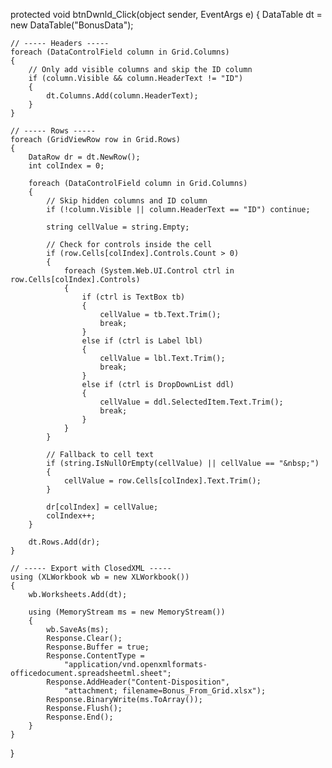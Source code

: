 protected void btnDwnld_Click(object sender, EventArgs e)
{
    DataTable dt = new DataTable("BonusData");

    // ----- Headers -----
    foreach (DataControlField column in Grid.Columns)
    {
        // Only add visible columns and skip the ID column
        if (column.Visible && column.HeaderText != "ID")
        {
            dt.Columns.Add(column.HeaderText);
        }
    }

    // ----- Rows -----
    foreach (GridViewRow row in Grid.Rows)
    {
        DataRow dr = dt.NewRow();
        int colIndex = 0;

        foreach (DataControlField column in Grid.Columns)
        {
            // Skip hidden columns and ID column
            if (!column.Visible || column.HeaderText == "ID") continue;

            string cellValue = string.Empty;

            // Check for controls inside the cell
            if (row.Cells[colIndex].Controls.Count > 0)
            {
                foreach (System.Web.UI.Control ctrl in row.Cells[colIndex].Controls)
                {
                    if (ctrl is TextBox tb)
                    {
                        cellValue = tb.Text.Trim();
                        break;
                    }
                    else if (ctrl is Label lbl)
                    {
                        cellValue = lbl.Text.Trim();
                        break;
                    }
                    else if (ctrl is DropDownList ddl)
                    {
                        cellValue = ddl.SelectedItem.Text.Trim();
                        break;
                    }
                }
            }

            // Fallback to cell text
            if (string.IsNullOrEmpty(cellValue) || cellValue == "&nbsp;")
            {
                cellValue = row.Cells[colIndex].Text.Trim();
            }

            dr[colIndex] = cellValue;
            colIndex++;
        }

        dt.Rows.Add(dr);
    }

    // ----- Export with ClosedXML -----
    using (XLWorkbook wb = new XLWorkbook())
    {
        wb.Worksheets.Add(dt);

        using (MemoryStream ms = new MemoryStream())
        {
            wb.SaveAs(ms);
            Response.Clear();
            Response.Buffer = true;
            Response.ContentType =
                "application/vnd.openxmlformats-officedocument.spreadsheetml.sheet";
            Response.AddHeader("Content-Disposition",
                "attachment; filename=Bonus_From_Grid.xlsx");
            Response.BinaryWrite(ms.ToArray());
            Response.Flush();
            Response.End();
        }
    }
}
